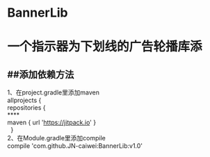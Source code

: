 # BannerLib
一个指示器为下划线的广告轮播库添<br>
=====
##添加依赖方法<br>
----
1、在project.gradle里添加maven<br>
allprojects {<br>
    repositories {<br>
        ****<br>
        maven { url 'https://jitpack.io' }<br>
    }<br>
2、在Module.gradle里添加compile<br>
compile 'com.github.JN-caiwei:BannerLib:v1.0'
